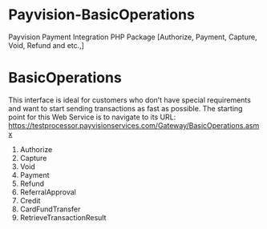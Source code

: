 Payvision-BasicOperations
=========================

Payvision Payment Integration PHP Package [Authorize, Payment, Capture, Void, Refund and etc.,]

BasicOperations
=========================
This interface is ideal for customers who don’t have special requirements and want to start sending transactions as fast as possible.
The starting point for this Web Service is to navigate to its URL:
https://testprocessor.payvisionservices.com/Gateway/BasicOperations.asmx

1. Authorize
2. Capture
3. Void
4. Payment
5. Refund
6. ReferralApproval
7. Credit
8. CardFundTransfer
9. RetrieveTransactionResult
